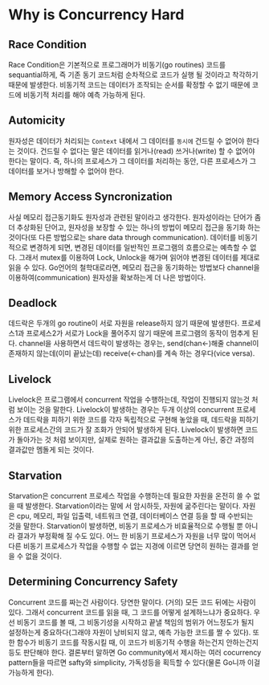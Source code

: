 # Why is Concurrency Hard

## Race Condition

Race Condition은 기본적으로 프로그래머가 비동기(go routines) 코드를 sequantial하게, 즉 기존 동기 코드처럼 순차적으로 코드가 실행 될 것이라고 착각하기 때문에 발생한다.
비동기적 코드는 데이터가 조작되는 순서를 확정할 수 없기 때문에 코드에 비동기적 처리를 해야 예측 가능하게 된다.

## Automicity

원자성은 데이터가 처리되는 `Context` 내에서 그 데이터를 `동시에` 건드릴 수 없어야 한다는 것이다. 건드릴 수 없다는 말은 데이터를 읽거나(read) 쓰거나(write) 할 수 없어야 한다는 말이다.
즉, 하나의 프로세스가 그 데이터를 처리하는 동안, 다른 프로세스가 그 데이터를 보거나 방해할 수 없어야 한다.

## Memory Access Syncronization

사실 메모리 접근동기화도 원자성과 관련된 말이라고 생각한다. 원자성이라는 단어가 좀 더 추상화된 단어고, 원자성을 보장할 수 있는 하나의 방법이 메모리 접근을 동기화 하는 것이다(또 다른 방법으로는 share data through communication).
데이터를 비동기적으로 변경하게 되면, 변경된 데이터를 일반적인 프로그램의 흐름으로는 예측할 수 없다. 그래서 mutex를 이용하여 Lock, Unlock을 해가며 읽어야 변경된 데이터를 제대로 읽을 수 있다.
Go언어의 철학대로라면, 메모리 접근을 동기화하는 방법보다 channel을 이용하여(communication) 원자성을 확보하는게 더 나은 방법이다.

## Deadlock

데드락은 두개의 go routine이 서로 자원을 release하지 않기 때문에 발생한다. 프로세스1과 프로세스2가 서로가 Lock을 풀어주지 않기 때문에 프로그램의 동작이 멈추게 된다.
channel을 사용하면서 데드락이 발생하는 경우는, send(chan<-)해줄 channel이 존재하지 않는데(이미 끝났는데) receive(<-chan)를 계속 하는 경우다(vice versa).

## Livelock

Livelock은 프로그램에서 concurrent 작업을 수행하는데, 작업이 진행되지 않는것 처럼 보이는 것을 말한다.
Livelock이 발생하는 경우는 두개 이상의 concurrent 프로세스가 데드락을 피하기 위한 코드를 각자 독립적으로 구현해 놓았을 때, 데드락을 피하기 위한 프로세스간의 코드가 잘 조화가 안되어 발생하게 된다.
Livelock이 발생하면 코드가 돌아가는 것 처럼 보이지만, 실제로 원하는 결과값을 도출하는게 아닌, 중간 과정의 결과값만 멤돌게 되는 것이다.

## Starvation

Starvation은 concurrent 프로세스 작업을 수행하는데 필요한 자원을 온전히 쓸 수 없을 때 발생한다. Starvation이라는 말에 서 암시하듯, 자원에 굶주린다는 말이다. 자원은 cpu, 메모리, 파일 입출력, 네트워크 연결, 데이터베이스 연결 등을 할 때 수반되는 것을 말한다.
Starvation이 발생하면, 비동기 프로세스가 비효율적으로 수행될 뿐 아니라 결과가 부정확해 질 수도 있다. 어느 한 비동기 프로세스가 자원을 너무 많이 먹어서 다른 비동기 프로세스가 작업을 수행할 수 없는 지경에 이르면 당연히 원하는 결과를 얻을 수 없을 것이다.

## Determining Concurrency Safety

Concurrent 코드를 짜는건 사람이다. 당연한 말이다. (거의) 모든 코드 뒤에는 사람이 있다. 그래서 concurrent 코드를 읽을 때, 그 코드를 어떻게 설계하느냐가 중요하다.
우선 비동기 코드를 볼 때, 그 비동기성을 시작하고 끝낼 책임의 범위가 어느정도가 될지 설정하는게 중요하다(그래야 자원이 낭비되지 않고, 예측 가능한 코드를 짤 수 있다). 
또한 함수가 비동기 코드를 작동시킬 때, 이 코드가 비동기적 수행을 하는건지 안하는건지 등도 판단해야 한다.
결론부터 말하면 Go community에서 제시하는 여러 cocurrency pattern들을 따르면 safty와 simplicity, 가독성등을 획득할 수 있다(물론 Go니까 이걸 가능하게 한다).
